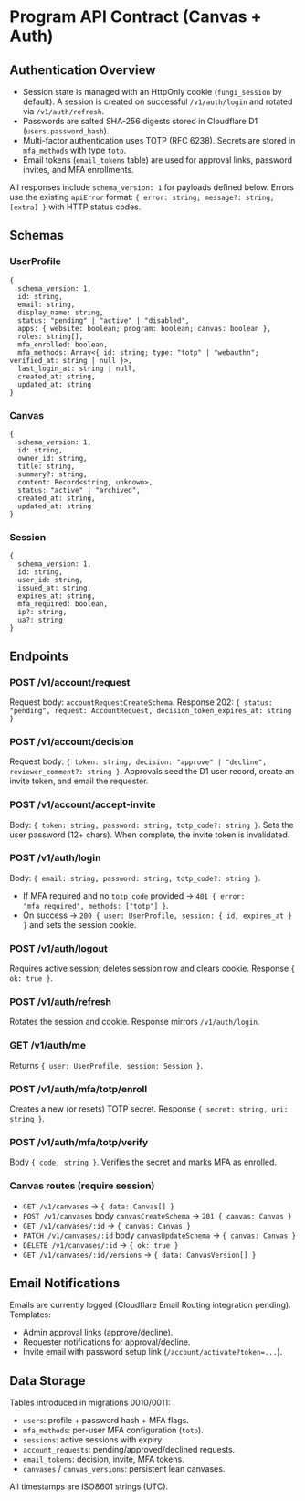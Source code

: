 # Program API Contract (Canvas + Auth)

## Authentication Overview

- Session state is managed with an HttpOnly cookie (`fungi_session` by default). A session is created on successful `/v1/auth/login` and rotated via `/v1/auth/refresh`.
- Passwords are salted SHA-256 digests stored in Cloudflare D1 (`users.password_hash`).
- Multi-factor authentication uses TOTP (RFC 6238). Secrets are stored in `mfa_methods` with type `totp`.
- Email tokens (`email_tokens` table) are used for approval links, password invites, and MFA enrollments.

All responses include `schema_version: 1` for payloads defined below. Errors use the existing `apiError` format: `{ error: string; message?: string; [extra] }` with HTTP status codes.

## Schemas

### UserProfile
```
{
  schema_version: 1,
  id: string,
  email: string,
  display_name: string,
  status: "pending" | "active" | "disabled",
  apps: { website: boolean; program: boolean; canvas: boolean },
  roles: string[],
  mfa_enrolled: boolean,
  mfa_methods: Array<{ id: string; type: "totp" | "webauthn"; verified_at: string | null }>,
  last_login_at: string | null,
  created_at: string,
  updated_at: string
}
```

### Canvas
```
{
  schema_version: 1,
  id: string,
  owner_id: string,
  title: string,
  summary?: string,
  content: Record<string, unknown>,
  status: "active" | "archived",
  created_at: string,
  updated_at: string
}
```

### Session
```
{
  schema_version: 1,
  id: string,
  user_id: string,
  issued_at: string,
  expires_at: string,
  mfa_required: boolean,
  ip?: string,
  ua?: string
}
```

## Endpoints

### POST /v1/account/request
Request body: `accountRequestCreateSchema`.
Response 202: `{ status: "pending", request: AccountRequest, decision_token_expires_at: string }`

### POST /v1/account/decision
Request body: `{ token: string, decision: "approve" | "decline", reviewer_comment?: string }`.
Approvals seed the D1 user record, create an invite token, and email the requester.

### POST /v1/account/accept-invite
Body: `{ token: string, password: string, totp_code?: string }`.
Sets the user password (12+ chars). When complete, the invite token is invalidated.

### POST /v1/auth/login
Body: `{ email: string, password: string, totp_code?: string }`.
- If MFA required and no `totp_code` provided → `401 { error: "mfa_required", methods: ["totp"] }`.
- On success → `200 { user: UserProfile, session: { id, expires_at } }` and sets the session cookie.

### POST /v1/auth/logout
Requires active session; deletes session row and clears cookie. Response `{ ok: true }`.

### POST /v1/auth/refresh
Rotates the session and cookie. Response mirrors `/v1/auth/login`.

### GET /v1/auth/me
Returns `{ user: UserProfile, session: Session }`.

### POST /v1/auth/mfa/totp/enroll
Creates a new (or resets) TOTP secret. Response `{ secret: string, uri: string }`.

### POST /v1/auth/mfa/totp/verify
Body `{ code: string }`. Verifies the secret and marks MFA as enrolled.

### Canvas routes (require session)
- `GET /v1/canvases` → `{ data: Canvas[] }`
- `POST /v1/canvases` body `canvasCreateSchema` → `201 { canvas: Canvas }`
- `GET /v1/canvases/:id` → `{ canvas: Canvas }`
- `PATCH /v1/canvases/:id` body `canvasUpdateSchema` → `{ canvas: Canvas }`
- `DELETE /v1/canvases/:id` → `{ ok: true }`
- `GET /v1/canvases/:id/versions` → `{ data: CanvasVersion[] }`

## Email Notifications

Emails are currently logged (Cloudflare Email Routing integration pending). Templates:
- Admin approval links (approve/decline).
- Requester notifications for approval/decline.
- Invite email with password setup link (`/account/activate?token=...`).

## Data Storage

Tables introduced in migrations 0010/0011:
- `users`: profile + password hash + MFA flags.
- `mfa_methods`: per-user MFA configuration (`totp`).
- `sessions`: active sessions with expiry.
- `account_requests`: pending/approved/declined requests.
- `email_tokens`: decision, invite, MFA tokens.
- `canvases` / `canvas_versions`: persistent lean canvases.

All timestamps are ISO8601 strings (UTC).
